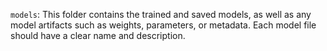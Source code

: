 `models`: This folder contains the trained and saved models, as well as any model artifacts such as weights, parameters, or metadata. Each model file should have a clear name and description.
